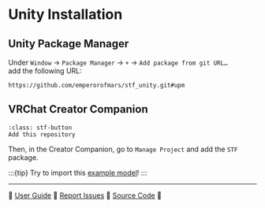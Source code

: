 # Unity Installation

## Unity Package Manager
Under `Window` → `Package Manager` → `+` → `Add package from git URL…​`\
add the following URL:
```
https://github.com/emperorofmars/stf_unity.git#upm
```

## VRChat Creator Companion

```{button-link} https://squirrelbite.github.io/vpm/
:class: stf-button
Add this repository
```
Then, in the Creator Companion, go to `Manage Project` and add the `STF` package.

:::{tip}
Try to import this [example model](https://squirrelbite.itch.io/stf-avatar-showcase)!
:::

---

🌰 [User Guide](../guide/unity.md) 🌰 [Report Issues](https://codeberg.org/emperorofmars/stf_unity/issues) 🌰 [Source Code](https://codeberg.org/emperorofmars/stf_unity) 🌰